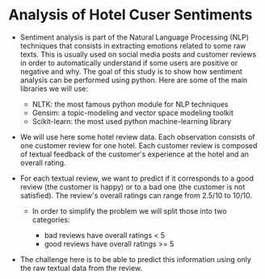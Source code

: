 # Analysis of Hotel Cuser Sentiments

- Sentiment analysis is part of the Natural Language Processing (NLP) techniques that consists in extracting emotions related to some raw texts. This is usually used on social media posts and customer reviews in order to automatically understand if some users are positive or negative and why. The goal of this study is to show how sentiment analysis can be performed using python. Here are some of the main libraries we will use:

  - NLTK: the most famous python module for NLP techniques
  - Gensim: a topic-modeling and vector space modeling toolkit
  - Scikit-learn: the most used python machine-learning library

- We will use here some hotel review data. Each observation consists of one customer review for one hotel. Each customer review is composed of textual feedback of the customer's experience at the hotel and an overall rating. 

- For each textual review, we want to predict if it corresponds to a good review (the customer is happy) or to a bad one (the customer is not satisfied). The review's overall ratings can range from 2.5/10 to 10/10. 
  - In order to simplify the problem we will split those into two categories:

    - bad reviews have overall ratings < 5
    - good reviews have overall ratings >= 5

- The challenge here is to be able to predict this information using only the raw textual data from the review.
